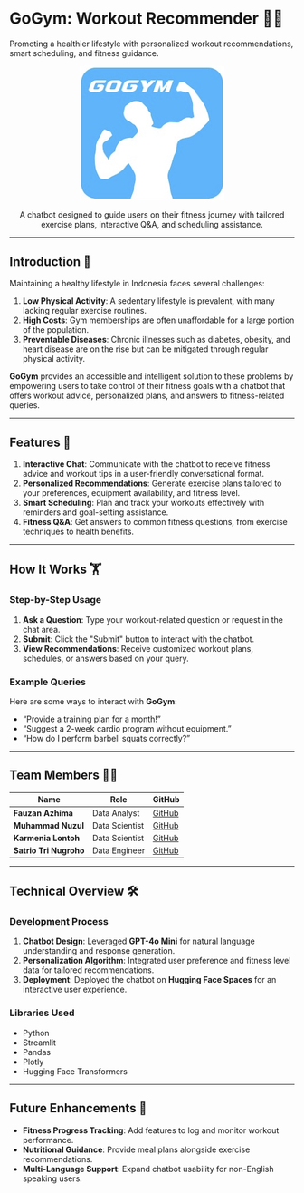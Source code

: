 # **GoGym: Workout Recommender** 💪🤖  
Promoting a healthier lifestyle with personalized workout recommendations, smart scheduling, and fitness guidance.

<div align="center">
    <img src="gogym.png" width="256" alt="Exercise Chatbot Logo"/>
    <p>
        A chatbot designed to guide users on their fitness journey with tailored exercise plans, interactive Q&A, and scheduling assistance.
    </p>
</div>

---

## **Introduction 🌟**  

Maintaining a healthy lifestyle in Indonesia faces several challenges:  
1. **Low Physical Activity**: A sedentary lifestyle is prevalent, with many lacking regular exercise routines.  
2. **High Costs**: Gym memberships are often unaffordable for a large portion of the population.  
3. **Preventable Diseases**: Chronic illnesses such as diabetes, obesity, and heart disease are on the rise but can be mitigated through regular physical activity.  

**GoGym** provides an accessible and intelligent solution to these problems by empowering users to take control of their fitness goals with a chatbot that offers workout advice, personalized plans, and answers to fitness-related queries.  

---

## **Features 🚀**  

1. **Interactive Chat**: Communicate with the chatbot to receive fitness advice and workout tips in a user-friendly conversational format.  
2. **Personalized Recommendations**: Generate exercise plans tailored to your preferences, equipment availability, and fitness level.  
3. **Smart Scheduling**: Plan and track your workouts effectively with reminders and goal-setting assistance.  
4. **Fitness Q&A**: Get answers to common fitness questions, from exercise techniques to health benefits.

---

## **How It Works 🏋️**  

### **Step-by-Step Usage**  
1. **Ask a Question**: Type your workout-related question or request in the chat area.  
2. **Submit**: Click the "Submit" button to interact with the chatbot.  
3. **View Recommendations**: Receive customized workout plans, schedules, or answers based on your query.

### **Example Queries**  
Here are some ways to interact with **GoGym**:  
- “Provide a training plan for a month!”  
- “Suggest a 2-week cardio program without equipment.”  
- “How do I perform barbell squats correctly?”  

---

## **Team Members 👨‍💻**  

| **Name**             | **Role**       | **GitHub**                                         |  
|----------------------|----------------|---------------------------------------------------|  
| **Fauzan Azhima**    | Data Analyst   | [GitHub](https://github.com/fauazhima)           |  
| **Muhammad Nuzul**   | Data Scientist | [GitHub](https://github.com/mnuzulbandung)       |  
| **Karmenia Lontoh**  | Data Scientist | [GitHub](https://github.com/karenlontoh)         |  
| **Satrio Tri Nugroho** | Data Engineer | [GitHub](https://github.com/satriotn)            |  

---

## **Technical Overview 🛠️**  

### **Development Process**  
1. **Chatbot Design**: Leveraged **GPT-4o Mini** for natural language understanding and response generation.  
2. **Personalization Algorithm**: Integrated user preference and fitness level data for tailored recommendations.  
3. **Deployment**: Deployed the chatbot on **Hugging Face Spaces** for an interactive user experience.

### **Libraries Used**  
- Python  
- Streamlit  
- Pandas  
- Plotly  
- Hugging Face Transformers  

---

## **Future Enhancements 🌱**  

- **Fitness Progress Tracking**: Add features to log and monitor workout performance.  
- **Nutritional Guidance**: Provide meal plans alongside exercise recommendations.  
- **Multi-Language Support**: Expand chatbot usability for non-English speaking users.  
